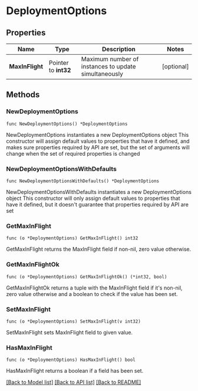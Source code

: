 # DeploymentOptions

## Properties

Name | Type | Description | Notes
------------ | ------------- | ------------- | -------------
**MaxInFlight** | Pointer to **int32** | Maximum number of instances to update simultaneously | [optional] 

## Methods

### NewDeploymentOptions

`func NewDeploymentOptions() *DeploymentOptions`

NewDeploymentOptions instantiates a new DeploymentOptions object
This constructor will assign default values to properties that have it defined,
and makes sure properties required by API are set, but the set of arguments
will change when the set of required properties is changed

### NewDeploymentOptionsWithDefaults

`func NewDeploymentOptionsWithDefaults() *DeploymentOptions`

NewDeploymentOptionsWithDefaults instantiates a new DeploymentOptions object
This constructor will only assign default values to properties that have it defined,
but it doesn't guarantee that properties required by API are set

### GetMaxInFlight

`func (o *DeploymentOptions) GetMaxInFlight() int32`

GetMaxInFlight returns the MaxInFlight field if non-nil, zero value otherwise.

### GetMaxInFlightOk

`func (o *DeploymentOptions) GetMaxInFlightOk() (*int32, bool)`

GetMaxInFlightOk returns a tuple with the MaxInFlight field if it's non-nil, zero value otherwise
and a boolean to check if the value has been set.

### SetMaxInFlight

`func (o *DeploymentOptions) SetMaxInFlight(v int32)`

SetMaxInFlight sets MaxInFlight field to given value.

### HasMaxInFlight

`func (o *DeploymentOptions) HasMaxInFlight() bool`

HasMaxInFlight returns a boolean if a field has been set.


[[Back to Model list]](../README.md#documentation-for-models) [[Back to API list]](../README.md#documentation-for-api-endpoints) [[Back to README]](../README.md)



